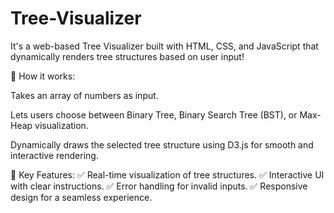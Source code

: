 # Tree-Visualizer
It's a web-based Tree Visualizer built with HTML, CSS, and JavaScript that dynamically renders tree structures based on user input!

🔹 How it works:

Takes an array of numbers as input.

Lets users choose between Binary Tree, Binary Search Tree (BST), or Max-Heap visualization.

Dynamically draws the selected tree structure using D3.js for smooth and interactive rendering.

🔹 Key Features:
✅ Real-time visualization of tree structures.
✅ Interactive UI with clear instructions.
✅ Error handling for invalid inputs.
✅ Responsive design for a seamless experience.
